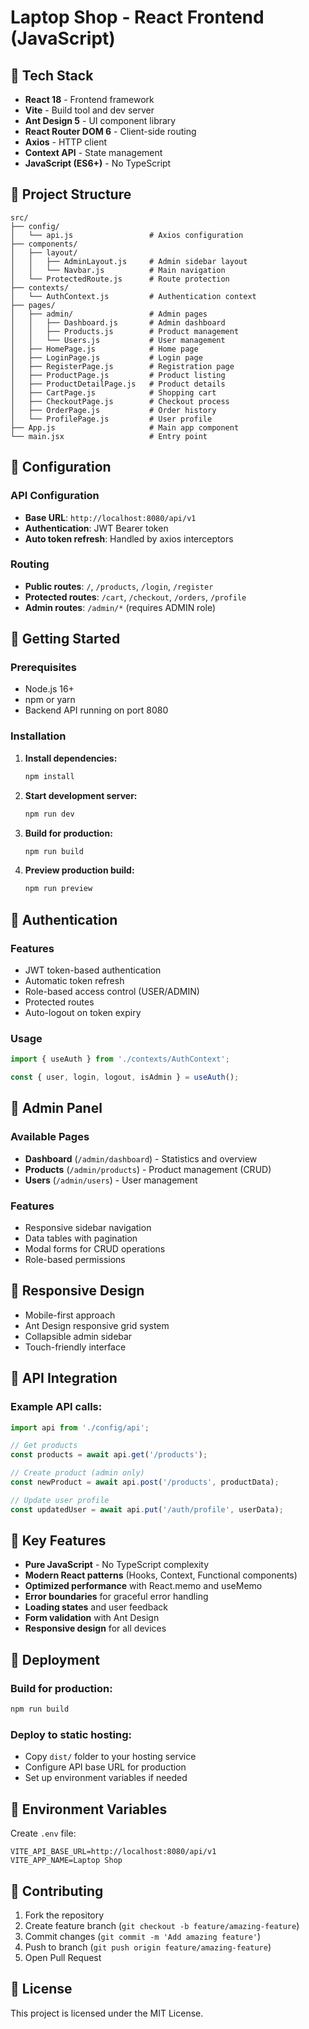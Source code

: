 # Laptop Shop - React Frontend (JavaScript)

## 🚀 Tech Stack

- **React 18** - Frontend framework
- **Vite** - Build tool and dev server
- **Ant Design 5** - UI component library
- **React Router DOM 6** - Client-side routing
- **Axios** - HTTP client
- **Context API** - State management
- **JavaScript (ES6+)** - No TypeScript

## 📁 Project Structure

```
src/
├── config/
│   └── api.js                 # Axios configuration
├── components/
│   ├── layout/
│   │   ├── AdminLayout.js     # Admin sidebar layout
│   │   └── Navbar.js          # Main navigation
│   └── ProtectedRoute.js      # Route protection
├── contexts/
│   └── AuthContext.js         # Authentication context
├── pages/
│   ├── admin/                 # Admin pages
│   │   ├── Dashboard.js       # Admin dashboard
│   │   ├── Products.js        # Product management
│   │   └── Users.js           # User management
│   ├── HomePage.js            # Home page
│   ├── LoginPage.js           # Login page
│   ├── RegisterPage.js        # Registration page
│   ├── ProductPage.js         # Product listing
│   ├── ProductDetailPage.js   # Product details
│   ├── CartPage.js            # Shopping cart
│   ├── CheckoutPage.js        # Checkout process
│   ├── OrderPage.js           # Order history
│   └── ProfilePage.js         # User profile
├── App.js                     # Main app component
└── main.jsx                   # Entry point
```

## 🔧 Configuration

### API Configuration
- **Base URL**: `http://localhost:8080/api/v1`
- **Authentication**: JWT Bearer token
- **Auto token refresh**: Handled by axios interceptors

### Routing
- **Public routes**: `/`, `/products`, `/login`, `/register`
- **Protected routes**: `/cart`, `/checkout`, `/orders`, `/profile`
- **Admin routes**: `/admin/*` (requires ADMIN role)

## 🚀 Getting Started

### Prerequisites
- Node.js 16+ 
- npm or yarn
- Backend API running on port 8080

### Installation

1. **Install dependencies:**
   ```bash
   npm install
   ```

2. **Start development server:**
   ```bash
   npm run dev
   ```

3. **Build for production:**
   ```bash
   npm run build
   ```

4. **Preview production build:**
   ```bash
   npm run preview
   ```

## 🔐 Authentication

### Features
- JWT token-based authentication
- Automatic token refresh
- Role-based access control (USER/ADMIN)
- Protected routes
- Auto-logout on token expiry

### Usage
```javascript
import { useAuth } from './contexts/AuthContext';

const { user, login, logout, isAdmin } = useAuth();
```

## 🎨 Admin Panel

### Available Pages
- **Dashboard** (`/admin/dashboard`) - Statistics and overview
- **Products** (`/admin/products`) - Product management (CRUD)
- **Users** (`/admin/users`) - User management

### Features
- Responsive sidebar navigation
- Data tables with pagination
- Modal forms for CRUD operations
- Role-based permissions

## 📱 Responsive Design

- Mobile-first approach
- Ant Design responsive grid system
- Collapsible admin sidebar
- Touch-friendly interface

## 🔌 API Integration

### Example API calls:
```javascript
import api from './config/api';

// Get products
const products = await api.get('/products');

// Create product (admin only)
const newProduct = await api.post('/products', productData);

// Update user profile
const updatedUser = await api.put('/auth/profile', userData);
```

## 🎯 Key Features

- **Pure JavaScript** - No TypeScript complexity
- **Modern React patterns** (Hooks, Context, Functional components)
- **Optimized performance** with React.memo and useMemo
- **Error boundaries** for graceful error handling
- **Loading states** and user feedback
- **Form validation** with Ant Design
- **Responsive design** for all devices

## 🚀 Deployment

### Build for production:
```bash
npm run build
```

### Deploy to static hosting:
- Copy `dist/` folder to your hosting service
- Configure API base URL for production
- Set up environment variables if needed

## 📝 Environment Variables

Create `.env` file:
```env
VITE_API_BASE_URL=http://localhost:8080/api/v1
VITE_APP_NAME=Laptop Shop
```

## 🤝 Contributing

1. Fork the repository
2. Create feature branch (`git checkout -b feature/amazing-feature`)
3. Commit changes (`git commit -m 'Add amazing feature'`)
4. Push to branch (`git push origin feature/amazing-feature`)
5. Open Pull Request

## 📄 License

This project is licensed under the MIT License.